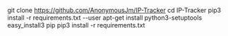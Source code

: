 git clone https://github.com/AnonymousJm/IP-Tracker
cd IP-Tracker
pip3 install -r requirements.txt --user
apt-get install python3-setuptools
easy_install3 pip
pip3 install -r requirements.txt
